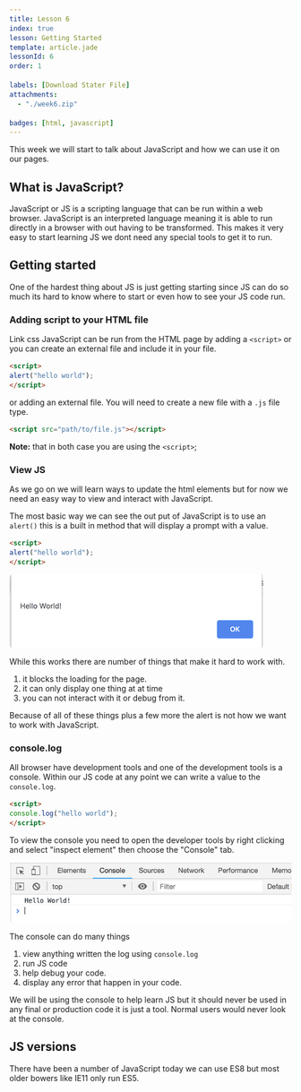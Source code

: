 ```yaml
---
title: Lesson 6
index: true
lesson: Getting Started
template: article.jade
lessonId: 6
order: 1

labels: [Download Stater File]
attachments:
  - "./week6.zip"

badges: [html, javascript]
---
```


This week we will start to talk about JavaScript and how we can use it on our pages.

<span class="more"></span>

## What is JavaScript?

JavaScript or JS is a scripting language that can be run within a web browser.  JavaScript is an interpreted language meaning it is able to run directly in a browser with out having to be transformed.  This makes it very easy to start learning JS we dont need any special tools to get it to run.

## Getting started

One of the hardest thing about JS is just getting starting since JS can do so much its hard to know where to start or even how to see your JS code run.

### Adding script to your HTML file

Link css JavaScript can be run from the HTML page by adding a `<script>` or you can create an external file and include it in your file.

```html
<script>
alert("hello world");
</script>
```

or adding an external file.  You will need to create a new file with a `.js` file type.

```html
<script src="path/to/file.js"></script>
```

**Note:** that in both case you are using the `<script>`;

### View JS

As we go on we will learn ways to update the html elements but for now we need an easy way to view and interact with JavaScript.

The most basic way we can see the out put of JavaScript is to use an `alert()` this is a built in method that will display a prompt with a value.

```html
<script>
alert("hello world");
</script>
```

![](./images/alert.png)

While this works there are number of things that make it hard to work with.

1. it blocks the loading for the page.
2. it can only display one thing at at time
3. you can not interact with it or debug from it.

Because of all of these things plus a few more the alert is not how we want to work with JavaScript.

### console.log

All browser have development tools and one of the development tools is a console.  Within our JS code at any point we can write a value to the `console.log`.

```html
<script>
console.log("hello world");
</script>
```

To view the console you need to open the developer tools by right clicking and select "inspect element" then choose the "Console" tab.

![](./images/console.png)

The console can do many things

1. view anything written the log using `console.log`
2. run JS code
3. help debug your code.
4. display any error that happen in your code.

We will be using the console to help learn JS but it should never be used in any final or production code it is just a tool.  Normal users would never look at the console.

## JS versions

There have been a number of JavaScript today we can use ES8 but most older bowers like IE11 only run ES5.